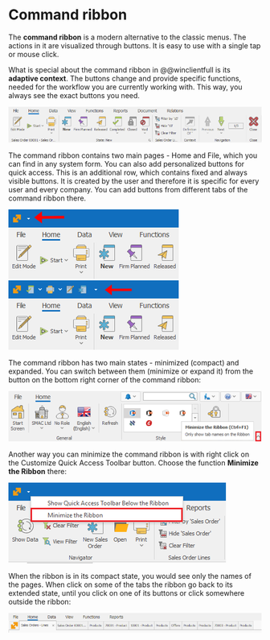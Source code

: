 # Command ribbon 

The <b>command ribbon</b> is a modern alternative to the classic menus. The actions in it are visualized through buttons. It is easy to use with a single tap or mouse click. 

What is special about the command ribbon in @@winclientfull is its <b>adaptive context</b>. The buttons change and provide specific functions, needed for the workflow you are currently working with. This way, you always see the exact buttons you need.
 
![The command ribbon](pictures/command-ribbon.png)

The command ribbon contains two main pages - Home and File, which you can find in any system form. You can also add personalized buttons for quick access. This is an additional row, which contains fixed and always visible buttons. It is created by the user and therefore it is specific for every user and every company. You can add buttons from different tabs of the command ribbon there.

![Command ribbon home](pictures/ribbon-home.png)     ![Command ribbon file](pictures/ribbon-file.png) 

The command ribbon has two main states - minimized (compact) and expanded. You can switch between them (minimize or expand it) from the button on the bottom right corner of the command ribbon:
 
![Minimize the ribbon with a button](pictures/minimize-ribbon-button.png) 

Another way you can minimize the command ribbon is with right click on the Customize Quick Access Toolbar button. Choose the function <b>Minimize the Ribbon</b> there:

![Minimize the ribbon with an action](pictures/minimize-ribbon-action.png) 

When the ribbon is in its compact state, you would see only the names of the pages. When click on some of the tabs the ribbon go back to its extended state, until you click on one of its buttons or click somewhere outside the ribbon:

![Minimized ribbon](pictures/minimized-ribbon.png) 
